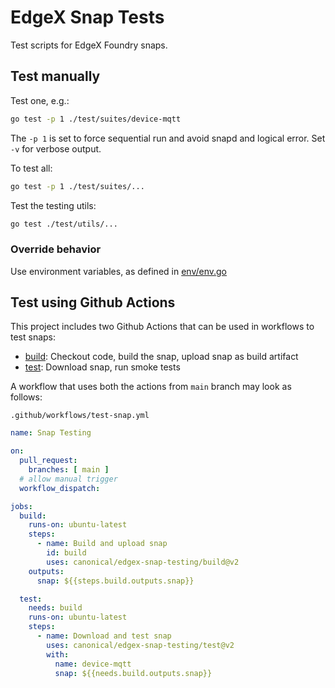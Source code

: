 # EdgeX Snap Tests
Test scripts for EdgeX Foundry snaps.

## Test manually
Test one, e.g.:
```bash
go test -p 1 ./test/suites/device-mqtt
```
The `-p 1` is set to force sequential run and avoid snapd and logical error.
Set `-v` for verbose output.

To test all:
```bash
go test -p 1 ./test/suites/...
```

Test the testing utils:
```bash
go test ./test/utils/...
```

### Override behavior
Use environment variables, as defined in [env/env.go](./env/env.go)

## Test using Github Actions
This project includes two Github Actions that can be used in workflows to test snaps:
* [build](./build): Checkout code, build the snap, upload snap as build artifact
* [test](./test): Download snap, run smoke tests

A workflow that uses both the actions from `main` branch may look as follows:

`.github/workflows/test-snap.yml`
```yaml
name: Snap Testing

on:
  pull_request:
    branches: [ main ]
  # allow manual trigger
  workflow_dispatch:

jobs:
  build:
    runs-on: ubuntu-latest
    steps:
      - name: Build and upload snap
        id: build
        uses: canonical/edgex-snap-testing/build@v2
    outputs:
      snap: ${{steps.build.outputs.snap}}

  test:
    needs: build
    runs-on: ubuntu-latest
    steps:
      - name: Download and test snap
        uses: canonical/edgex-snap-testing/test@v2
        with:
          name: device-mqtt
          snap: ${{needs.build.outputs.snap}}
```